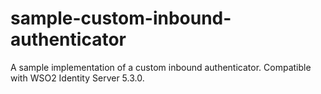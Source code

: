 # sample-custom-inbound-authenticator
A sample implementation of a custom inbound authenticator. Compatible with WSO2 Identity Server 5.3.0.
